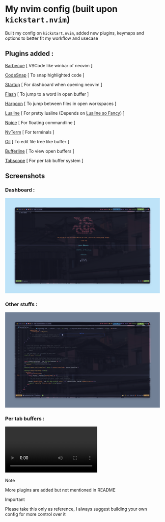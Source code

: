 # My nvim config (built upon `kickstart.nvim`)

Built my config on `kickstart.nvim`, added new plugins, keymaps and options to better fit my workflow and usecase

## Plugins added : 

[Barbecue](https://github.com/utilyre/barbecue.nvim) [ VSCode like winbar of neovim ]

[CodeSnap](https://github.com/mistricky/codesnap.nvim) [ To snap highlighted code ]

[Startup](https://github.com/startup-nvim/startup.nvim) [ For dashboard when opening neovim ] 

[Flash](https://github.com/folke/flash.nvim) [ To jump to a word in open buffer ]

[Harpoon](https://github.com/Theprimeagen/harpoon) [ To jump between files in open workspaces ] 

[Lualine](https://github.com/nvim-lualine/lualine.nvim) [ For pretty lualine (Depends on [Lualine so Fancy](https://github.com/greeid/lualine-so-fancy)) ] 

[Noice](https://github.com/folke/noice.nvim) [ For floating commandline ] 

[NvTerm](https://github.com/NvChad/nvterm) [ For terminals ]

[Oil](https://github.com/stevearc/oil.nvim) [ To edit file tree like buffer ]

[Bufferline](https://github.com/akinsho/bufferline.nvim) [ To view open buffers ]

[Tabscope](https://github.com/backdround/tabscobe.nvim) [ For per tab buffer system ]

## Screenshots

### Dashboard :

![dashboard](./.screenshots/dashboard.png) 


### Other stuffs : 

![other_stuff](./.screenshots/other_stuff.png) 

### Per tab buffers :  

![per_tab_buf](
https://raw.githubusercontent.com/greeid/nvim-conf/master/.screenshots/per_tab_buf.mp4) 

> [!NOTE]
> More plugins are added but not mentioned in README

> [!IMPORTANT]
> Please take this only as reference, I always suggest building your own config for more control over it
